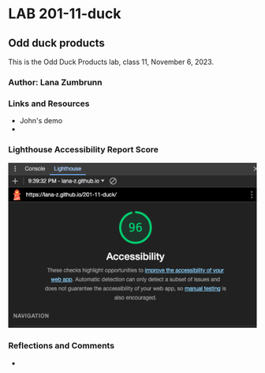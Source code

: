 # LAB 201-11-duck

## Odd duck products

This is the Odd Duck Products lab, class 11, November 6, 2023.

### Author: Lana Zumbrunn

### Links and Resources

* John's demo
*

### Lighthouse Accessibility Report Score

![Lighthouse score of ](lighthouse-duck.png)


### Reflections and Comments
*
